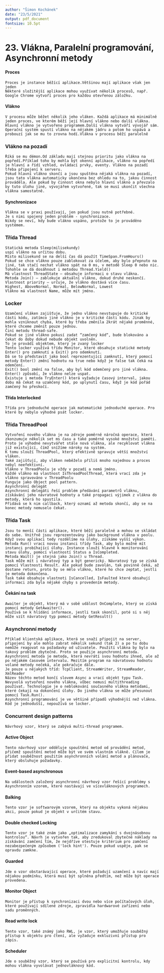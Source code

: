 ```yaml
---
author: "Šimon Kochánek"
date: "23/5/2021"
output: pdf_document
fontsize: 10.5pt
---
```


<style type="text/css">
  body{
    font-size: 10.5pt;
  }
</style>

# 23. Vlákna, Paralelní programování, Asynchronní metody

#### Proces

    Proces je instance běžící aplikace.Většinou mají aplikace však jen jeden
    Některé složitější aplikace mohou využívat několik procesů, např. Google Chrome vytvoří proces pro každou otevřenou záložku. 

#### Vlákno

    V procesu může běžet několik jeho vláken. Každá aplikace má minimálně jeden proces, ve kterém běží její hlavní vlákno nebo další vlákna.
    Hlavní vlákno je vytvořeno programem.Další vlákna vytváří vývojář sám.
    Operační systém spustí vlákno na nějakém jádru a potom ho uspává a probouzí jak se mu to zrovna hodí.Vlákna v procesu běží paralelně

### Vlákno na pozadí

    Říká se mu démon.Od základu mají stejnou prioritu jako vlákna na popředí.Příklad toho by mohla být okenní aplikace, vlákno na popředí je hlavní a řídí vzhled, ovládací prvky, eventy. Vlákno na pozadí třeba připojení k serveru.
    Pokud hlavní vlákno skončí a jsou spuštěna nějaká vlákna na pozadí, jsou tato vlákna automaticky ukončena bez ohledu na to, jakou činnost prováděla. Ale pokud by činnost okna nebylo hlavní vlákno a převzalo by tuto úlohu jiné, vývojářem vytvořené, tak se musí ukončit všechna vlákna samostatně.

#### Synchronizace

    Vlákna se v praxi používají, jen pokud jsou nutně potřebné. 
    Je s nimi spojený jeden problém - synchronizace.
    Nikdy se neví, kdy bude vlákno uspáno, protože to je prováděno systémem.











### Třída Thread

    Statická metoda Sleep(milisekundy) 
    uspí vlákno na určitou dobu.
    Místo milisekund se na delší čas dá použít TimeSpan.FromHours()
    Pokud se chce vlákno pouze zablokovat za účelem, aby bylo přepnuto na jiné, tak stačí nechat vlákno spát na 0 ms, v metodě Sleep 0 nebo nic. Tohohle se dá dosáhnout i metodou Thread.Yield()
    Má vlastnost ThreadState – obsahuje informaci o stavu vlákna.
    Metoda Join() – zablokuje aktuální vlákno, dokud druhé neskončí.
    Vlastnost priority – určuje, že vlákno dostává více času.
    Highest, AboveNormal, Normal, BelowNormal, Lowest
    Vlákno má vlastnost Name, může mít jméno.

### Locker

    Uzamčení vláken zajišťuje, že jedno vlákno nevstupuje do kritické části kódu, zatímco jiné vlákno je v kritické části kódu. Jinak by mohla vzniknout chyba, které by třeba změnila 2krát nějaké proměnné, které chceme změnit pouze jednou.
    Činí metodu thread-safe.
    Pokud se jiné vlákno pokusí zadat “zamčený kód“, bude blokováno a čekat do doby dokud nebude objekt uvolněn.
    To je provádí objektem, který je zvaný locker
    Tento locker využívá třídu Monitor, které obsahuje statické metody Enter() pro zamknutí a Exit() pro odemknutí.
    Dá se to představit jako bool reprezentující zamknutí, který pomocí metody Enter() změní hodnotu na true nebo když je false tak čeká na odemčení.
    Exit() bool změní na false, aby byl kód odemčený pro jiné vlákna.
    Enter() způsobí, že vlákno nelze uspat.
    Existuje i metoda TryEnter() která vyžaduje časový interval, jakou dobu má čekat na uzamčený kód, po uplynutí času, když je kód pořád zamčený ho přeskočí.

#### Třída Interlocked

    Třída pro jednoduché operace jak matematické jednoduché operace. Pro které by nebylo výhodné psát locker.







### Třída ThreadPool

    Vytvoření nového vlákna je na zdroje poměrně náročná operace, která zkonzumuje několik set ms času a také poměrně vysoké množství paměti. Proto je výhodné nevytvářet stále nová vlákna, ale recyklovat vlákna již existující, čímž snížíme nároky na systém. 
    K tomu slouží ThreadPool, který efektivně spravuje větší množství vláken. 
    Také zajišťují, aby vláken neběželo příliš mnoho najednou a proces nebyl neefektivní.
    Vlákno v ThreadPoolu je vždy v pozadí a nemá jméno. 
    Každé vlákno má vlastnost IsThreadPoolThread, která vrací zda je vlákno spravováno v ThreadPoolu
    Funguje jako Object pool pattern.
    Asynchronní delegát
    Asynchronní delegáti řeší problém předávání parametrů vláknu, získávání jeho návratové hodnoty a také propagaci výjimek z vlákna do metody, která ho spustila.
    Přidává se k nim callback, který oznamí až metoda skončí, aby se na konec metody nemuselo čekat.

### Třída Task 

    Jsou to menší části aplikace, které běží paralelně a mohou se skládat do sebe. Vnitřně jsou reprezentovány jako background vlákna v poolu.
    Když svou aplikaci tedy rozdělíme na úlohy, získáme vyšší výkon.
    Metoda Run() vrací novou instanci třídy Task, aby bylo možné mít instanci probíhající úlohy. Instance slouží hlavně k monitorování stavu úlohy, pomocí vlastností Status a IsCompleted.
    Metoda Wait() je stejná jako Join() u Thread.
    Task může mít i návratový typ a být generický. Návratový typ se získá pomocí Vlastnosti Result. Ale pokud bude zavolán, tak povinně čeká, až dostane return, proto by se mělo vlákno, které ho chce zeptat, jestli je metoda dokončena.
    Task také obsahuje vlastnoti IsCancelled, IsFaulted které obsahují informaci zda byla nějaké chyby s provedením metody.

#### Čekání na task

    Awaiter je objekt, který má v sobě událost OnComplete, který se získá pomocí metody GetAwaiter().
    Používá se k hlídání informace, jestli task skončil, poté si s něj může vzít návratový typ pomocí metody GetResult()





### Asynchronní metody

    Příklad klientská aplikace, která se snaží připojit na server, připojení by ale mohlo zabrat několik sekund (tak 2) a po tu dobu nemůže reagovat na požadavky od uživatele. Použití vlákna by bylo na takový problém zbytečné. Proto se použije asynchronní metoda.
    Asynchronní metoda je metoda, která nevrátí svou hodnotu ihned, ale až po nějakém časovém intervalu. Mezitím program na návratovou hodnotu volané metody nečeká, ale pokračuje dále.
    Je pouze u nějakých tříd: TcpClient, StreamWriter, StreamReader, XmlReader
    Název těchto metod končí slovem Async a vrací objekt typu Task.
    Nevyvolá vytvoření nového vlákna, vůbec nemusí multithreading používat. Technologie je o neblokování současného vlákna metodami, které čekají na dokončení úlohy. Do jiného vlákna se může přesunout pomocí Task.Run().
    Asynchronní programování je ve většině případů výhodnější než vlákna.
    Kód je jednodušší, nepoužívá se locker.

### Concurrent design patterns

    Návrhový vzor, který se zabývá multi-thread programem.

#### Active Object

    Tento návrhový vzor odděluje spouštění metod od provádění metod, přičemž spouštění metod může být ve svém vlastním vlákně. Cílem je přidat souběžnost použitím asynchronních volání metod a plánovače, který obsluhuje požadavky.

#### Event-based asynchronous

    Na událostech založený asynchronní návrhový vzor řešící problémy s Asynchronním vzorem, které nastávají ve vícevláknových programech.

#### Balking

    Tento vzor je softwarovým vzorem, který na objektu vykoná nějakou akci, pouze pokud je objekt v určitém stavu.

#### Double checked Locking

    Tento vzor je také znám jako „optimalizace zamykání s dvojnásobnou kontrolou“. Návrh je vytvořen tak, aby zredukoval zbytečné náklady na získávání zamčení tím, že nejdříve otestuje kritérium pro zamčení nezabezpečeným způsobem ('lock hint'). Pouze pokud uspěje, pak se opravdu zamkne.

#### Guarded

    Jde o vzor obstarávající operace, které požadují uzamčení a navíc mají nějakou podmínku, která musí být splněna předtím, než může být operace provedena.

#### Monitor Object

    Monitor je přístup k synchronizaci dvou nebo více počítačových úloh, které používají sdílené zdroje, zpravidla hardwarové zařízení nebo sadu proměnných.

#### Read write lock

    Tento vzor, také známý jako RWL, je vzor, který umožňuje souběžný přístup k objektu pro čtení, ale vyžaduje exkluzivní přístup pro zápis.

#### Scheduler

    Jde o souběžný vzor, který se používá pro explicitní kontrolu, kdy mohou vlákna vyvolávat jednovláknový kód.